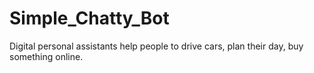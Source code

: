 # Simple_Chatty_Bot
Digital personal assistants help people to drive cars, plan their day, buy something online. 
